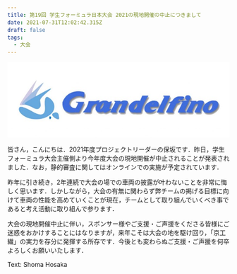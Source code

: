 ```yaml
---
title: 第19回 学生フォーミュラ日本大会 2021の現地開催の中止につきまして
date: 2021-07-31T12:02:42.315Z
draft: false
tags:
  - 大会
---
```

![](rogo.jpg)

皆さん，こんにちは．2021年度プロジェクトリーダーの保坂です．昨日，学生フォーミュラ大会主催側より今年度大会の現地開催が中止されることが発表されました．なお，静的審査に関してはオンラインでの実施が予定されています．

昨年に引き続き，2年連続で大会の場での車両の披露が叶わないことを非常に悔しく思います．しかしながら，大会の有無に関わらず弊チームの掲げる目標に向けて車両の性能を高めていくことが現在，チームとして取り組んでいくべき事であると考え活動に取り組んで参ります．

大会の現地開催中止に伴い，スポンサー様やご支援・ご声援をくださる皆様にご迷惑をおかけすることにはなりますが，来年こそは大会の地を駆け回り，「京工繊」の実力を存分に発揮する所存です．今後とも変わらぬご支援・ご声援を何卒よろしくお願いいたします．

Text: Shoma Hosaka